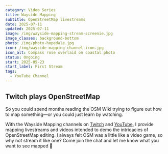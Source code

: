 ```yaml
---
category: Video Series
title: Wayside Mapping
subtitle: OpenStreetMap livestreams
date: 2025-07-11
updated: 2025-07-11
image: /img/wayside-mapping-stream-screenie.jpg
image_classes: background-bottom
photo: /img/photo-hopedale.jpg
icon: /img/wayside-mapping-channel-icon.jpg
icon_alt: Compass rose overlaid on coastal photo
status: Ongoing
start: 2025-05-23
start_label: First Stream
tags:
  - YouTube Channel
---
```

## Twitch plays OpenStreetMap

So you could spend months reading the OSM Wiki trying to figure out how to map something—or you could just learn by watching.

With the Wayside Mapping channels on [Twitch](https://www.twitch.tv/WaysideMapping) and [YouTube](https://www.youtube.com/@WaysideMapping), I provide mapping livestreams and videos intended to demo the intricacies of OpenStreetMap editing. I always felt OSM was a little like a video game, so why not stream it like one? Come join the chat and let me know what you want to see mapped 🤙